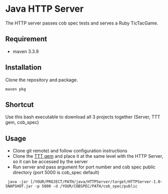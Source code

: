 # Java HTTP Server

The HTTP server passes cob spec tests and serves a Ruby TicTacGame.


## Requirement
- maven 3.3.9

## Installation
Clone the repository and package.

```maven pkg```

## Shortcut
Use this bash executable to download all 3 projects together (Server, TTT gem, cob_spec)

## Usage
- Clone git remote) and follow configuration instructions
- Clone the [TTT gem](https://github.com/andarcabrera/tttj_gem) and place it at the same level with the HTTP Server, so it can be accessed by the server
- Run server and pass argument for port number and cob spec public directory (port 5000 is cob_spec default)

``` java -jar [/YOUR/PROJECT/PATH/java/HTTPServer/target/HTTPServer-1.0-SNAPSHOT.jar -p 5000 -d /YOUR/COBSPEC/PATH/cob_spec/public```

